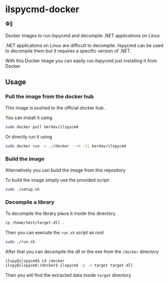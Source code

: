 # ilspycmd-docker
🕵️🐳

Docker images to run ilspycmd and decompile .NET applications on Linux

.NET applications on Linux are difficult to decompile.  ilspycmd can be used
to decompile them but it requires a specific version of .NET.

With this Docker image you can easily run ilspycmd just installing it from Docker

## Usage

### Pull the image from the docker hub
This image is pushed to the official docker hub.

You can install it using
```bash
sudo docker pull berdav/ilspycmd
```

Or directly run it using
```bash
sudo docker run -v .:/docker --rm -ti berdav/ilspycmd
```

### Build the image
Alternatively you can build the image from this repository

To build the image simply use the provided script:
```bash
sudo ./setup.sh
```

### Decompile a library

To decompile the library place it inside this directory

```bash
cp /home/test/target.dll .
```

Then you can execute the `run.sh` script as root
```bash
sudo ./run.sh
```

After that you can decompile the dll or the exe from the `/docker` directory
```bash
ilspy@ilspycmd$ cd /docker
ilspy@ilspycmd:/docker$ ilspycmd -p -o target target.dll
```

Then you will find the extracted data inside `target` directory.
